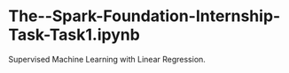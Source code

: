 # The--Spark-Foundation-Internship-Task-Task1.ipynb
Supervised Machine Learning with Linear Regression. 
